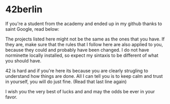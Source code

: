 # 42berlin

If you're a student from the academy and ended up in my github thanks to saint Google, read below:

The projects listed here might not be the same as the ones that you have. If they are, make sure that the rules that I follow here are also applied to you, because they could and probably have been changed. I do not have norminette locally installed, so expect my sintaxis to be different of what you should have.

42 is hard and if you're here its because you are clearly strugling to understand how things are done. All I can tell you is to keep calm and trust in yourself, you will do just fine. (Read that last line again)

I wish you the very best of lucks and and may the odds be ever in your favor.
